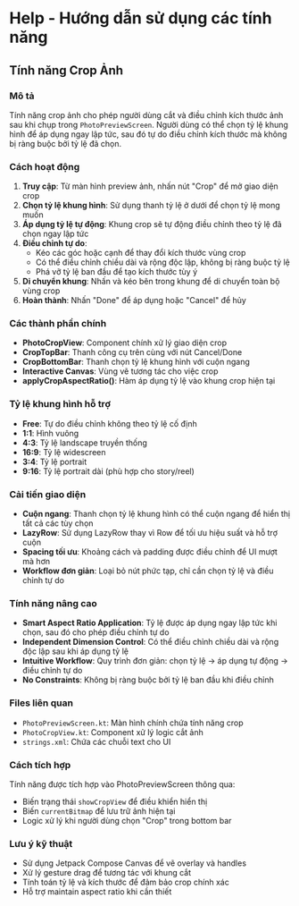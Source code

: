 # Help - Hướng dẫn sử dụng các tính năng

## Tính năng Crop Ảnh

### Mô tả
Tính năng crop ảnh cho phép người dùng cắt và điều chỉnh kích thước ảnh sau khi chụp trong `PhotoPreviewScreen`. Người dùng có thể chọn tỷ lệ khung hình để áp dụng ngay lập tức, sau đó tự do điều chỉnh kích thước mà không bị ràng buộc bởi tỷ lệ đã chọn.

### Cách hoạt động
1. **Truy cập**: Từ màn hình preview ảnh, nhấn nút "Crop" để mở giao diện crop
2. **Chọn tỷ lệ khung hình**: Sử dụng thanh tỷ lệ ở dưới để chọn tỷ lệ mong muốn
3. **Áp dụng tỷ lệ tự động**: Khung crop sẽ tự động điều chỉnh theo tỷ lệ đã chọn ngay lập tức
4. **Điều chỉnh tự do**: 
   - Kéo các góc hoặc cạnh để thay đổi kích thước vùng crop
   - Có thể điều chỉnh chiều dài và rộng độc lập, không bị ràng buộc tỷ lệ
   - Phá vỡ tỷ lệ ban đầu để tạo kích thước tùy ý
5. **Di chuyển khung**: Nhấn và kéo bên trong khung để di chuyển toàn bộ vùng crop
6. **Hoàn thành**: Nhấn "Done" để áp dụng hoặc "Cancel" để hủy

### Các thành phần chính
- **PhotoCropView**: Component chính xử lý giao diện crop
- **CropTopBar**: Thanh công cụ trên cùng với nút Cancel/Done
- **CropBottomBar**: Thanh chọn tỷ lệ khung hình với cuộn ngang
- **Interactive Canvas**: Vùng vẽ tương tác cho việc crop
- **applyCropAspectRatio()**: Hàm áp dụng tỷ lệ vào khung crop hiện tại

### Tỷ lệ khung hình hỗ trợ
- **Free**: Tự do điều chỉnh không theo tỷ lệ cố định
- **1:1**: Hình vuông
- **4:3**: Tỷ lệ landscape truyền thống
- **16:9**: Tỷ lệ widescreen
- **3:4**: Tỷ lệ portrait
- **9:16**: Tỷ lệ portrait dài (phù hợp cho story/reel)

### Cải tiến giao diện
- **Cuộn ngang**: Thanh chọn tỷ lệ khung hình có thể cuộn ngang để hiển thị tất cả các tùy chọn
- **LazyRow**: Sử dụng LazyRow thay vì Row để tối ưu hiệu suất và hỗ trợ cuộn
- **Spacing tối ưu**: Khoảng cách và padding được điều chỉnh để UI mượt mà hơn
- **Workflow đơn giản**: Loại bỏ nút phức tạp, chỉ cần chọn tỷ lệ và điều chỉnh tự do

### Tính năng nâng cao
- **Smart Aspect Ratio Application**: Tỷ lệ được áp dụng ngay lập tức khi chọn, sau đó cho phép điều chỉnh tự do
- **Independent Dimension Control**: Có thể điều chỉnh chiều dài và rộng độc lập sau khi áp dụng tỷ lệ
- **Intuitive Workflow**: Quy trình đơn giản: chọn tỷ lệ → áp dụng tự động → điều chỉnh tự do
- **No Constraints**: Không bị ràng buộc bởi tỷ lệ ban đầu khi điều chỉnh

### Files liên quan
- `PhotoPreviewScreen.kt`: Màn hình chính chứa tính năng crop
- `PhotoCropView.kt`: Component xử lý logic cắt ảnh
- `strings.xml`: Chứa các chuỗi text cho UI

### Cách tích hợp
Tính năng được tích hợp vào PhotoPreviewScreen thông qua:
- Biến trạng thái `showCropView` để điều khiển hiển thị
- Biến `currentBitmap` để lưu trữ ảnh hiện tại
- Logic xử lý khi người dùng chọn "Crop" trong bottom bar

### Lưu ý kỹ thuật
- Sử dụng Jetpack Compose Canvas để vẽ overlay và handles
- Xử lý gesture drag để tương tác với khung cắt
- Tính toán tỷ lệ và kích thước để đảm bảo crop chính xác
- Hỗ trợ maintain aspect ratio khi cần thiết